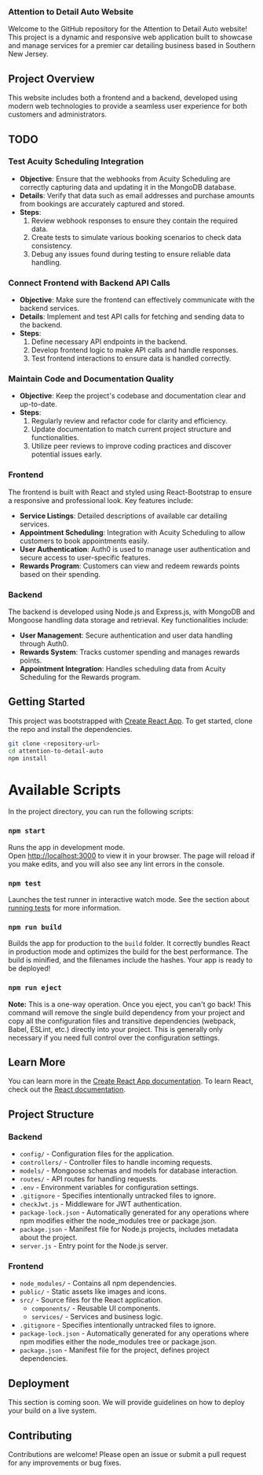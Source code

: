 ### Attention to Detail Auto Website

Welcome to the GitHub repository for the Attention to Detail Auto website! This project is a dynamic and responsive web application built to showcase and manage services for a premier car detailing business based in Southern New Jersey.

## Project Overview

This website includes both a frontend and a backend, developed using modern web technologies to provide a seamless user experience for both customers and administrators.

## TODO

### Test Acuity Scheduling Integration

- **Objective**: Ensure that the webhooks from Acuity Scheduling are correctly capturing data and updating it in the MongoDB database.
- **Details**: Verify that data such as email addresses and purchase amounts from bookings are accurately captured and stored.
- **Steps**:
  1. Review webhook responses to ensure they contain the required data.
  2. Create tests to simulate various booking scenarios to check data consistency.
  3. Debug any issues found during testing to ensure reliable data handling.

### Connect Frontend with Backend API Calls

- **Objective**: Make sure the frontend can effectively communicate with the backend services.
- **Details**: Implement and test API calls for fetching and sending data to the backend.
- **Steps**:
  1. Define necessary API endpoints in the backend.
  2. Develop frontend logic to make API calls and handle responses.
  3. Test frontend interactions to ensure data is handled correctly.

### Maintain Code and Documentation Quality

- **Objective**: Keep the project's codebase and documentation clear and up-to-date.
- **Steps**:
  1. Regularly review and refactor code for clarity and efficiency.
  2. Update documentation to match current project structure and functionalities.
  3. Utilize peer reviews to improve coding practices and discover potential issues early.

### Frontend

The frontend is built with React and styled using React-Bootstrap to ensure a responsive and professional look. Key features include:

- **Service Listings**: Detailed descriptions of available car detailing services.
- **Appointment Scheduling**: Integration with Acuity Scheduling to allow customers to book appointments easily.
- **User Authentication**: Auth0 is used to manage user authentication and secure access to user-specific features.
- **Rewards Program**: Customers can view and redeem rewards points based on their spending.

### Backend

The backend is developed using Node.js and Express.js, with MongoDB and Mongoose handling data storage and retrieval. Key functionalities include:

- **User Management**: Secure authentication and user data handling through Auth0.
- **Rewards System**: Tracks customer spending and manages rewards points.
- **Appointment Integration**: Handles scheduling data from Acuity Scheduling for the Rewards program.

## Getting Started

This project was bootstrapped with [Create React App](https://github.com/facebook/create-react-app). To get started, clone the repo and install the dependencies.

```bash
git clone <repository-url>
cd attention-to-detail-auto
npm install
```

# Available Scripts

In the project directory, you can run the following scripts:

### `npm start`

Runs the app in development mode.  
Open [http://localhost:3000](http://localhost:3000) to view it in your browser. The page will reload if you make edits, and you will also see any lint errors in the console.

### `npm test`

Launches the test runner in interactive watch mode. See the section about [running tests](https://facebook.github.io/create-react-app/docs/running-tests) for more information.

### `npm run build`

Builds the app for production to the `build` folder. It correctly bundles React in production mode and optimizes the build for the best performance. The build is minified, and the filenames include the hashes. Your app is ready to be deployed!

### `npm run eject`

**Note:** This is a one-way operation. Once you eject, you can't go back! This command will remove the single build dependency from your project and copy all the configuration files and transitive dependencies (webpack, Babel, ESLint, etc.) directly into your project. This is generally only necessary if you need full control over the configuration settings.

## Learn More

You can learn more in the [Create React App documentation](https://facebook.github.io/create-react-app/docs/getting-started). To learn React, check out the [React documentation](https://reactjs.org/).

## Project Structure

### Backend

- `config/` - Configuration files for the application.
- `controllers/` - Controller files to handle incoming requests.
- `models/` - Mongoose schemas and models for database interaction.
- `routes/` - API routes for handling requests.
- `.env` - Environment variables for configuration settings.
- `.gitignore` - Specifies intentionally untracked files to ignore.
- `checkJwt.js` - Middleware for JWT authentication.
- `package-lock.json` - Automatically generated for any operations where npm modifies either the node_modules tree or package.json.
- `package.json` - Manifest file for Node.js projects, includes metadata about the project.
- `server.js` - Entry point for the Node.js server.

### Frontend

- `node_modules/` - Contains all npm dependencies.
- `public/` - Static assets like images and icons.
- `src/` - Source files for the React application.
  - `components/` - Reusable UI components.
  - `services/` - Services and business logic.
- `.gitignore` - Specifies intentionally untracked files to ignore.
- `package-lock.json` - Automatically generated for any operations where npm modifies either the node_modules tree or package.json.
- `package.json` - Manifest file for the project, defines project dependencies.

## Deployment

This section is coming soon. We will provide guidelines on how to deploy your build on a live system.

## Contributing

Contributions are welcome! Please open an issue or submit a pull request for any improvements or bug fixes.
